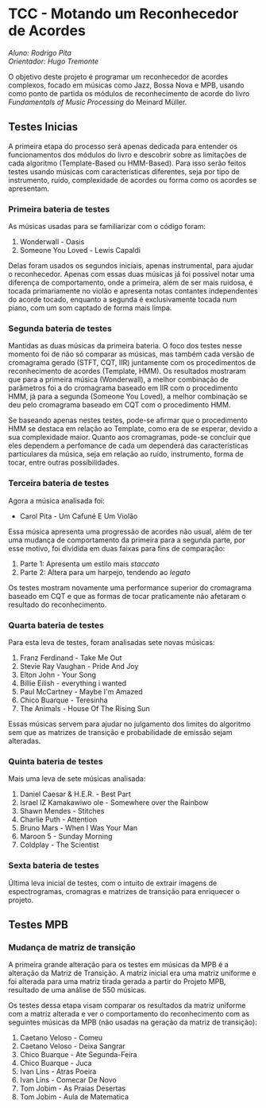 # TCC - Motando um Reconhecedor de Acordes

_Aluno: Rodrigo Pita_ <br>
_Orientador: Hugo Tremonte_

O objetivo deste projeto é programar um reconhecedor de acordes complexos, focado em músicas como Jazz, Bossa Nova e MPB, usando como ponto de partida os módulos de reconhecimento de acorde do livro _Fundamentals of Music Processing_ do Meinard Müller. 

## Testes Inicias
A primeira etapa do processo será apenas dedicada para entender os funcionamentos dos módulos do livro e descobrir sobre as limitações de cada algoritmo (Template-Based ou HMM-Based). Para isso serão feitos testes usando músicas com características diferentes, seja por tipo de instrumento, ruído, complexidade de acordes ou forma como os acordes se apresentam. 

### Primeira bateria de testes
As músicas usadas para se familiarizar com o código foram:
1. Wonderwall - Oasis
2. Someone You Loved - Lewis Capaldi

Delas foram usados os segundos iniciais, apenas instrumental, para ajudar o reconhecedor. Apenas com essas duas músicas já foi possível notar uma diferença de comportamento, onde a primeira, além de ser mais ruidosa, é tocada primariamente no violão e apresenta notas contantes independentes do acorde tocado, enquanto a segunda é exclusivamente tocada num piano, com um som captado de forma mais limpa. 

### Segunda bateria de testes
Mantidas as duas músicas da primeira bateria. O foco dos testes nesse momento foi de não só comparar as músicas, mas também cada versão de cromagrama gerado (STFT, CQT, IIR) juntamente com os procedimentos de reconhecimento de acordes (Template, HMM). Os resultados mostraram que para a primeira música (Wonderwall), a melhor combinação de parâmetros foi a do cromagrama baseado em IIR com o procedimento HMM, já para a segunda (Someone You Loved), a melhor combinação se deu pelo cromagrama baseado em CQT com o procedimento HMM. 

Se baseando apenas nestes testes, pode-se afirmar que o procedimento HMM se destaca em relação ao Template, como era de se esperar, devido a sua complexidade maior. Quanto aos cromagramas, pode-se concluir que eles dependem a perfomance de cada um dependerá das características particulares da música, seja em relação ao ruído, instrumento, forma de tocar, entre outras possibilidades.

### Terceira bateria de testes
Agora a música analisada foi:
- Carol Pita - Um Cafuné E Um Violão

Essa música apresenta uma progressão de acordes não usual, além de ter uma mudança de comportamento da primeira para a segunda parte, por esse motivo, foi dividida em duas faixas para fins de comparação:
1. Parte 1: Apresenta um estilo mais _staccato_
2. Parte 2: Altera para um harpejo, tendendo ao _legato_

Os testes mostram novamente uma performance superior do cromagrama baseado em CQT e que as formas de tocar praticamente não afetaram o resultado do reconhecimento. 

### Quarta bateria de testes
Para esta leva de testes, foram analisadas sete novas músicas:
1. Franz Ferdinand - Take Me Out
2. Stevie Ray Vaughan - Pride And Joy
3. Elton John - Your Song
4. Billie Eilish - everything i wanted
5. Paul McCartney - Maybe I'm Amazed
6. Chico Buarque - Teresinha
7. The Animals - House Of The Rising Sun

Essas músicas servem para ajudar no julgamento dos limites do algoritmo sem que as matrizes de transição e probabilidade de emissão sejam alteradas. 

### Quinta bateria de testes
Mais uma leva de sete músicas analisada:
1. Daniel Caesar & H.E.R. - Best Part
2. Israel IZ Kamakawiwo ole - Somewhere over the Rainbow
3. Shawn Mendes - Stitches
4. Charlie Puth - Attention
5. Bruno Mars - When I Was Your Man
6. Maroon 5 - Sunday Morning
7. Coldplay - The Scientist

### Sexta bateria de testes
Última leva inicial de testes, com o intuito de extrair imagens de espectrogramas, cromagras e matrizes de transição para enriquecer o projeto.

## Testes MPB

### Mudança de matriz de transição
A primeira grande alteração para os testes em músicas da MPB é a alteração da Matriz de Transição. A matriz inicial era uma matriz uniforme e foi alterada para uma matriz tirada gerada a partir do Projeto MPB, resultado de uma análise de 550 músicas. 

Os testes dessa etapa visam comparar os resultados da matriz uniforme com a matriz alterada e ver o comportamento do reconhecimento com as seguintes músicas da MPB (não usadas na geração da matriz de transição):

1. Caetano Veloso - Comeu
2. Caetano Veloso - Deixa Sangrar
3. Chico Buarque - Ate Segunda-Feira
4. Chico Buarque - Juca
5. Ivan Lins - Atras Poeira
6. Ivan Lins - Comecar De Novo
7. Tom Jobim - As Praias Desertas
8. Tom Jobim - Aula de Matematica
 
 
 
 
 
 